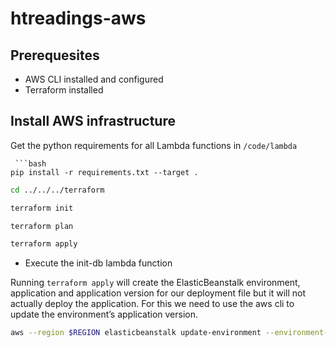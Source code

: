 # htreadings-aws

## Prerequesites
- AWS CLI installed and configured
- Terraform installed

## Install AWS infrastructure

Get the python requirements for all Lambda functions in `/code/lambda`
```
 ```bash
pip install -r requirements.txt --target .
```

 ```bash
cd ../../../terraform
```

 ```bash
terraform init
```

 ```bash
terraform plan
```

 ```bash
terraform apply
```

- Execute the init-db lambda function

Running `terraform apply` will create the ElasticBeanstalk environment, application and application version for our deployment file but it will not actually deploy the application. For this we need to use the aws cli to update the environment’s application version.
 ```bash
aws --region $REGION elasticbeanstalk update-environment --environment-name $(terraform output env_name) --version-label $(terraform output app_version)
```

